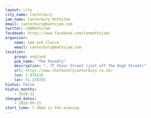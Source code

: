 ```yaml
---
layout: city                                           
city_name: Canterbury                                                               
jam_name: Canterbury MathsJam
email: canterbury@mathsjam.com
twitter: CANMathsJam
facebook: https://www.facebook.com/canmathsjam/
organiser:
    name: Sam and Claire
    email: canterbury@mathsjam.com
location:
    group: england
    pub_name: "The Foundry"
    description: ", 77 Stour Street (just off the High Street)"
    url: https://www.thefoundrycanterbury.co.uk/
    lon: 1.078210
    lat: 51.278785
hiatus: False
hiatus_months:
    - 2019-12
changed_dates: 
    - 2018-09-25
start_time: 7.30pm in the evening
---
```

